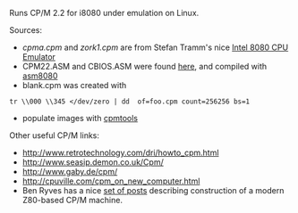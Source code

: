 Runs CP/M 2.2 for i8080 under emulation on Linux.

Sources:
- _cpma.cpm_ and _zork1.cpm_ are from Stefan Tramm's nice
[Intel 8080 CPU Emulator](http://www.tramm.li/i8080/)
- CPM22.ASM and CBIOS.ASM were found 
[here](http://maben.homeip.net/static/S100/software/DRI/sourcecode/CPM22/),
and compiled with [asm8080](http://sourceforge.net/projects/asm8080/)
- blank.cpm was created with
```
tr \\000 \\345 </dev/zero | dd  of=foo.cpm count=256256 bs=1
```
- populate images with [cpmtools](http://www.moria.de/~michael/cpmtools/)

Other useful CP/M links:
- http://www.retrotechnology.com/dri/howto_cpm.html
- http://www.seasip.demon.co.uk/Cpm/
- http://www.gaby.de/cpm/
- http://cpuville.com/cpm_on_new_computer.html
- Ben Ryves has a nice [set of posts](http://benryves.com/journal/tags/CP/M) 
describing construction of a modern Z80-based CP/M machine.

